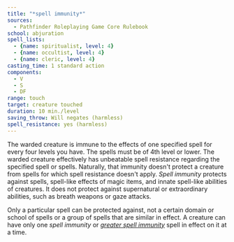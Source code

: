 ```yaml
---
title: "*spell immunity*"
sources:
  - Pathfinder Roleplaying Game Core Rulebook
school: abjuration
spell_lists:
  - {name: spiritualist, level: 4}
  - {name: occultist, level: 4}
  - {name: cleric, level: 4}
casting_time: 1 standard action
components:
  - V
  - S
  - DF
range: touch
target: creature touched
duration: 10 min./level
saving_throw: Will negates (harmless)
spell_resistance: yes (harmless)
---
```


The warded creature is immune to the effects of one specified spell for every four levels you have. The spells must be of 4th level or lower. The warded creature effectively has unbeatable spell resistance regarding the specified spell or spells. Naturally, that immunity doesn't protect a creature from spells for which spell resistance doesn't apply. *Spell immunity* protects against spells, spell-like effects of magic items, and innate spell-like abilities of creatures. It does not protect against supernatural or extraordinary abilities, such as breath weapons or gaze attacks.

Only a particular spell can be protected against, not a certain domain or school of spells or a group of spells that are similar in effect. A creature can have only one *spell immunity* or [*greater spell immunity*](/spells/greater-spell-immunity/) spell in effect on it at a time.

